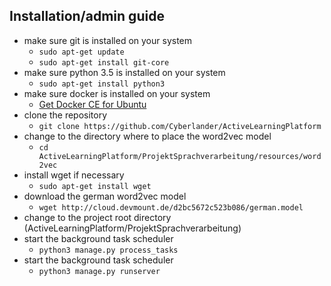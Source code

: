 ## Installation/admin guide
* make sure git is installed on your system
  * ```sudo apt-get update```
  * ```sudo apt-get install git-core```
* make sure python 3.5 is installed on your system
  * ```sudo apt-get install python3```
* make sure docker is installed on your system
  * [Get Docker CE for Ubuntu](https://docs.docker.com/install/linux/docker-ce/ubuntu/)
* clone the repository
  * ```git clone https://github.com/Cyberlander/ActiveLearningPlatform```
* change to the directory where to place the word2vec model
  * ```cd ActiveLearningPlatform/ProjektSprachverarbeitung/resources/word2vec```
* install wget if necessary
  * ```sudo apt-get install wget```
* download the german word2vec model
  * ```wget http://cloud.devmount.de/d2bc5672c523b086/german.model```
* change to the project root directory (ActiveLearningPlatform/ProjektSprachverarbeitung)
* start the background task scheduler
  * ```python3 manage.py process_tasks```
* start the background task scheduler
  * ```python3 manage.py runserver```
